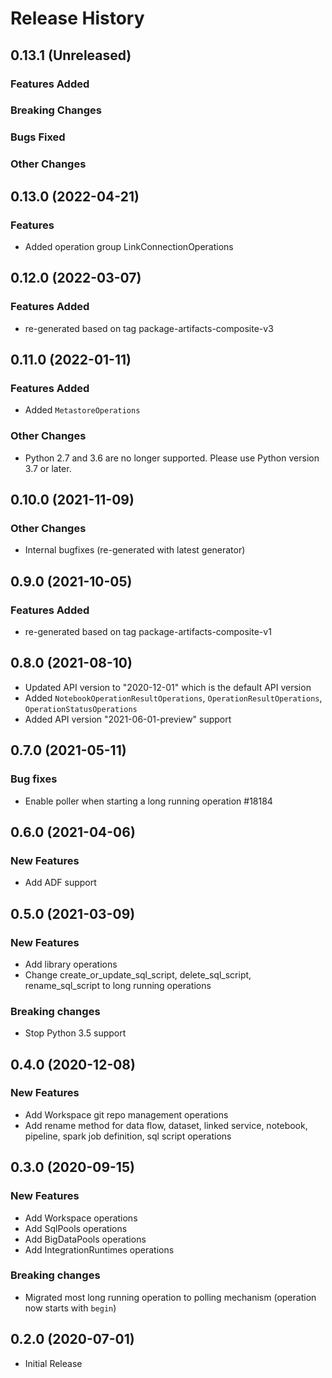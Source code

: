 # Release History

## 0.13.1 (Unreleased)

### Features Added

### Breaking Changes

### Bugs Fixed

### Other Changes

## 0.13.0 (2022-04-21)

### Features

  - Added operation group LinkConnectionOperations

## 0.12.0 (2022-03-07)

### Features Added

- re-generated based on tag package-artifacts-composite-v3

## 0.11.0 (2022-01-11)

### Features Added

- Added `MetastoreOperations`

### Other Changes

- Python 2.7 and 3.6 are no longer supported. Please use Python version 3.7 or later.

## 0.10.0 (2021-11-09)

### Other Changes

- Internal bugfixes (re-generated with latest generator)

## 0.9.0 (2021-10-05)

### Features Added

- re-generated based on tag package-artifacts-composite-v1

## 0.8.0 (2021-08-10)

- Updated API version to "2020-12-01" which is the default API version
- Added `NotebookOperationResultOperations`, `OperationResultOperations`, `OperationStatusOperations`
- Added API version "2021-06-01-preview" support

## 0.7.0 (2021-05-11)

### Bug fixes

- Enable poller when starting a long running operation    #18184

## 0.6.0 (2021-04-06)

### New Features

- Add ADF support

## 0.5.0 (2021-03-09)

### New Features

- Add library operations
- Change create_or_update_sql_script, delete_sql_script, rename_sql_script to long running operations

### Breaking changes

- Stop Python 3.5 support

## 0.4.0 (2020-12-08)

### New Features

- Add Workspace git repo management operations
- Add rename method for data flow, dataset, linked service, notebook, pipeline, spark job definition, sql script operations

## 0.3.0 (2020-09-15)

### New Features

- Add Workspace operations
- Add SqlPools operations
- Add BigDataPools operations
- Add IntegrationRuntimes operations

### Breaking changes

- Migrated most long running operation to polling mechanism (operation now starts with `begin`)

## 0.2.0 (2020-07-01)

* Initial Release
